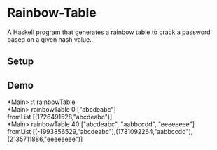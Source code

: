 # Rainbow-Table
A Haskell program that generates a rainbow table to crack a password based on a given hash value.

## Setup

## Demo
*Main> :t rainbowTable <br>
*Main> rainbowTable 0 ["abcdeabc"] <br>
fromList [(1726491528,"abcdeabc")] <br>
*Main> rainbowTable 40 ["abcdeabc", "aabbccdd", "eeeeeeee"] <br>
fromList [(-1993856529,"abcdeabc"),(1781092264,"aabbccdd"),(2135711886,"eeeeeeee")] <br>
